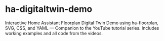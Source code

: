 # ha-digitaltwin-demo
Interactive Home Assistant Floorplan Digital Twin Demo using ha-floorplan, SVG, CSS, and YAML — Companion to the YouTube tutorial series. Includes working examples and all code from the videos.
